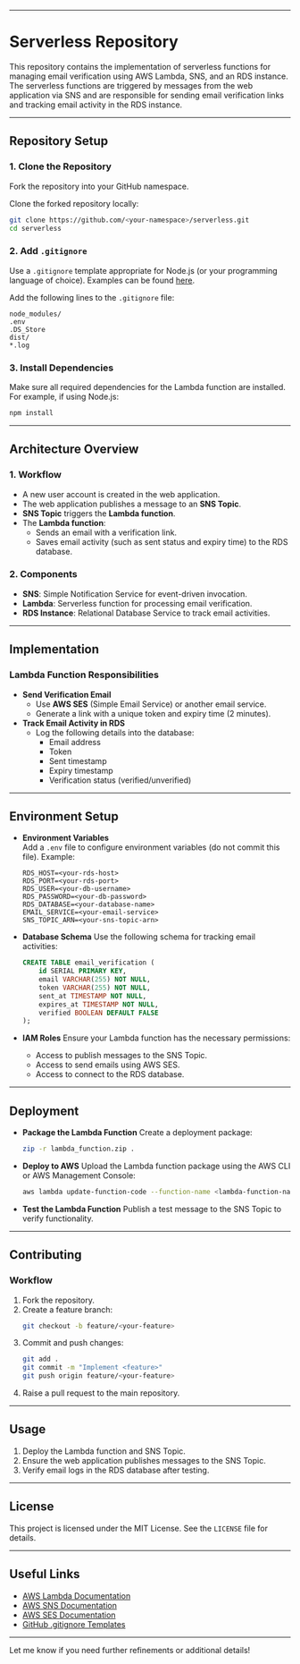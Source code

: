 
---

# **Serverless Repository**

This repository contains the implementation of serverless functions for managing email verification using AWS Lambda, SNS, and an RDS instance. The serverless functions are triggered by messages from the web application via SNS and are responsible for sending email verification links and tracking email activity in the RDS instance.

---

## **Repository Setup**

### **1. Clone the Repository**
Fork the repository into your GitHub namespace.

Clone the forked repository locally:
   ```bash
   git clone https://github.com/<your-namespace>/serverless.git
   cd serverless
   ```

### **2. Add `.gitignore`**
Use a `.gitignore` template appropriate for Node.js (or your programming language of choice). Examples can be found [here](https://github.com/github/gitignore). 

Add the following lines to the `.gitignore` file:
```plaintext
node_modules/
.env
.DS_Store
dist/
*.log
```

### **3. Install Dependencies**
Make sure all required dependencies for the Lambda function are installed. For example, if using Node.js:
```bash
npm install
```

---

## **Architecture Overview**

### **1. Workflow**
- A new user account is created in the web application.
- The web application publishes a message to an **SNS Topic**.
- **SNS Topic** triggers the **Lambda function**.
- The **Lambda function**:
   - Sends an email with a verification link.
   - Saves email activity (such as sent status and expiry time) to the RDS database.

### **2. Components**
- **SNS**: Simple Notification Service for event-driven invocation.
- **Lambda**: Serverless function for processing email verification.
- **RDS Instance**: Relational Database Service to track email activities.

---

## **Implementation**

### **Lambda Function Responsibilities**
- **Send Verification Email**  
   - Use **AWS SES** (Simple Email Service) or another email service.
   - Generate a link with a unique token and expiry time (2 minutes).
- **Track Email Activity in RDS**  
   - Log the following details into the database:
     - Email address
     - Token
     - Sent timestamp
     - Expiry timestamp
     - Verification status (verified/unverified)

---

## **Environment Setup**

-  **Environment Variables**  
   Add a `.env` file to configure environment variables (do not commit this file). Example:
   ```plaintext
   RDS_HOST=<your-rds-host>
   RDS_PORT=<your-rds-port>
   RDS_USER=<your-db-username>
   RDS_PASSWORD=<your-db-password>
   RDS_DATABASE=<your-database-name>
   EMAIL_SERVICE=<your-email-service>
   SNS_TOPIC_ARN=<your-sns-topic-arn>
   ```

-  **Database Schema**
   Use the following schema for tracking email activities:
   ```sql
   CREATE TABLE email_verification (
       id SERIAL PRIMARY KEY,
       email VARCHAR(255) NOT NULL,
       token VARCHAR(255) NOT NULL,
       sent_at TIMESTAMP NOT NULL,
       expires_at TIMESTAMP NOT NULL,
       verified BOOLEAN DEFAULT FALSE
   );
   ```

- **IAM Roles**
   Ensure your Lambda function has the necessary permissions:
   - Access to publish messages to the SNS Topic.
   - Access to send emails using AWS SES.
   - Access to connect to the RDS database.

---

## **Deployment**

- **Package the Lambda Function**
   Create a deployment package:
   ```bash
   zip -r lambda_function.zip .
   ```

- **Deploy to AWS**
   Upload the Lambda function package using the AWS CLI or AWS Management Console:
   ```bash
   aws lambda update-function-code --function-name <lambda-function-name> --zip-file fileb://lambda_function.zip
   ```

- **Test the Lambda Function**
   Publish a test message to the SNS Topic to verify functionality.

---

## **Contributing**

### **Workflow**
1. Fork the repository.
2. Create a feature branch:
   ```bash
   git checkout -b feature/<your-feature>
   ```
3. Commit and push changes:
   ```bash
   git add .
   git commit -m "Implement <feature>"
   git push origin feature/<your-feature>
   ```
4. Raise a pull request to the main repository.

---

## **Usage**

1. Deploy the Lambda function and SNS Topic.
2. Ensure the web application publishes messages to the SNS Topic.
3. Verify email logs in the RDS database after testing.

---

## **License**
This project is licensed under the MIT License. See the `LICENSE` file for details.

---

## **Useful Links**
- [AWS Lambda Documentation](https://docs.aws.amazon.com/lambda/)
- [AWS SNS Documentation](https://docs.aws.amazon.com/sns/)
- [AWS SES Documentation](https://docs.aws.amazon.com/ses/)
- [GitHub .gitignore Templates](https://github.com/github/gitignore)

--- 

Let me know if you need further refinements or additional details!